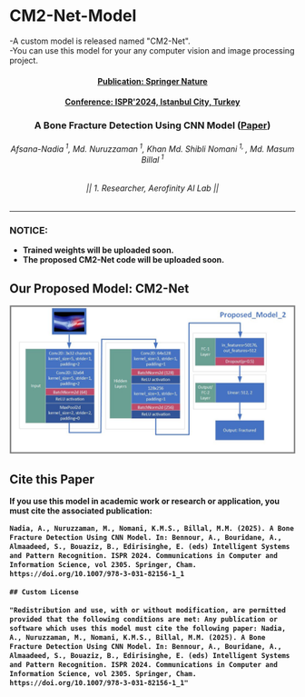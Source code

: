 # CM2-Net-Model
-A custom model is released named "CM2-Net". </br> 
-You can use this model for your any computer vision and image processing project.

<h4 align="center"><strong><a href="https://doi.org/10.1007/978-3-031-82156-1_1">Publication: Springer Nature</a></strong></h4>
<h4 align="center"><strong><a href="https://doi.org/10.1007/978-3-031-82156-1_1">Conference: ISPR'2024, Istanbul City, Turkey</a></strong></h4>
<h3 align="center"><strong>A Bone Fracture Detection Using CNN Model (<strong><a href="https://doi.org/10.1007/978-3-031-82156-1_1">Paper</a>)</strong></h3>

<h6 align="center">Afsana-Nadia<sup> 1</sup>,  Md. Nuruzzaman<sup> 1</sup>,  Khan Md. Shibli Nomani<sup> 1, </sup>, Md. Masum Billal<sup> 1</sup></h6>
<h6 align="center">|| 1. Researcher, Aerofinity AI Lab || </h6>
<hr>

### NOTICE: 
- Trained weights will be uploaded soon.
- The proposed CM2-Net code will be uploaded soon.

## Our Proposed Model: CM2-Net
![](./Build/Proposed_Architecture_2.jpg)

## Cite this Paper

If you use this model in academic work or research or application, you must cite the associated publication: 

```
Nadia, A., Nuruzzaman, M., Nomani, K.M.S., Billal, M.M. (2025). A Bone Fracture Detection Using CNN Model. In: Bennour, A., Bouridane, A., Almaadeed, S., Bouaziz, B., Edirisinghe, E. (eds) Intelligent Systems and Pattern Recognition. ISPR 2024. Communications in Computer and Information Science, vol 2305. Springer, Cham. https://doi.org/10.1007/978-3-031-82156-1_1

## Custom License

"Redistribution and use, with or without modification, are permitted provided that the following conditions are met: Any publication or software which uses this model must cite the following paper: Nadia, A., Nuruzzaman, M., Nomani, K.M.S., Billal, M.M. (2025). A Bone Fracture Detection Using CNN Model. In: Bennour, A., Bouridane, A., Almaadeed, S., Bouaziz, B., Edirisinghe, E. (eds) Intelligent Systems and Pattern Recognition. ISPR 2024. Communications in Computer and Information Science, vol 2305. Springer, Cham. https://doi.org/10.1007/978-3-031-82156-1_1"
